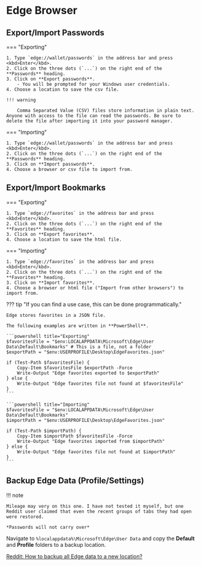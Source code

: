# Edge Browser

## Export/Import Passwords

=== "Exporting"

    1. Type `edge://wallet/passwords` in the address bar and press <kbd>Enter</kbd>.
    2. Click on the three dots (`...`) on the right end of the **Passwords** heading.
    3. Click on **Export passwords**.
        - You will be prompted for your Windows user credentials.
    4. Choose a location to save the csv file.

    !!! warning

        Comma Separated Value (CSV) files store information in plain text. Anyone with access to the file can read the passwords. Be sure to delete the file after importing it into your password manager.

=== "Importing"

    1. Type `edge://wallet/passwords` in the address bar and press <kbd>Enter</kbd>.
    2. Click on the three dots (`...`) on the right end of the **Passwords** heading.
    3. Click on **Import passwords**.
    4. Choose a browser or csv file to import from.

## Export/Import Bookmarks

=== "Exporting"

    1. Type `edge://favorites` in the address bar and press <kbd>Enter</kbd>.
    2. Click on the three dots (`...`) on the right end of the **Favorites** heading.
    3. Click on **Export favorites**.
    4. Choose a location to save the html file.

=== "Importing"

    1. Type `edge://favorites` in the address bar and press <kbd>Enter</kbd>.
    2. Click on the three dots (`...`) on the right end of the **Favorites** heading.
    3. Click on **Import favorites**.
    4. Choose a browser or html file ("Import from other browsers") to import from.

??? tip "If you can find a use case, this can be done programmatically."

    Edge stores favorites in a JSON file.
    
    The following examples are written in **PowerShell**.

    ```powershell title="Exporting"
    $favoritesFile = "$env:LOCALAPPDATA\Microsoft\Edge\User Data\Default\Bookmarks" # This is a file, not a folder
    $exportPath = "$env:USERPROFILE\Desktop\EdgeFavorites.json"

    if (Test-Path $favoritesFile) {
        Copy-Item $favoritesFile $exportPath -Force
        Write-Output "Edge favorites exported to $exportPath"
    } else {
        Write-Output "Edge favorites file not found at $favoritesFile"
    }
    ```

    ```powershell title="Importing"
    $favoritesFile = "$env:LOCALAPPDATA\Microsoft\Edge\User Data\Default\Bookmarks"
    $importPath = "$env:USERPROFILE\Desktop\EdgeFavorites.json"

    if (Test-Path $importPath) {
        Copy-Item $importPath $favoritesFile -Force
        Write-Output "Edge favorites imported from $importPath"
    } else {
        Write-Output "Edge favorites file not found at $importPath"
    }
    ```

## Backup Edge Data (Profile/Settings)

!!! note 

    Mileage may very on this one. I have not tested it myself, but one Reddit user claimed that even the recent groups of tabs they had open were restored.

    *Passwords will not carry over*

Navigate to `%localappdata%\Microsoft\Edge\User Data` and copy the **Default** and **Profile** folders to a backup location.

[Reddit: How to backup all Edge data to a new location?](https://www.reddit.com/r/MicrosoftEdge/comments/ukjuva/how_to_back_up_all_edge_data_to_a_new_device/)